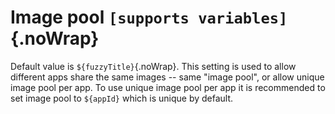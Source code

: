 # Image pool `[supports variables]`{.noWrap}

Default value is `${fuzzyTitle}`{.noWrap}. This setting is used to allow different apps share the same images -- same "image pool", or allow unique image pool per app.
To use unique image pool per app it is recommended to set image pool to `${appId}` which is unique by default.
